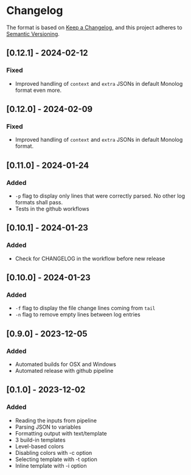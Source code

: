 # Changelog

The format is based on [Keep a Changelog](https://keepachangelog.com/en/1.1.0/), and this project adheres to [Semantic Versioning](https://semver.org/spec/v2.0.0.html).

## [0.12.1] - 2024-02-12

### Fixed

- Improved handling of `context` and `extra` JSONs in default Monolog format even more.

## [0.12.0] - 2024-02-09

### Fixed

- Improved handling of `context` and `extra` JSONs in default Monolog format.

## [0.11.0] - 2024-01-24

### Added

- `-p` flag to display only lines that were correctly parsed. No other log formats shall pass.
- Tests in the github workflows

## [0.10.1] - 2024-01-23

### Added

- Check for CHANGELOG in the workflow before new release

## [0.10.0] - 2024-01-23

### Added

- `-f` flag to display the file change lines coming from `tail`
- `-n` flag to remove empty lines between log entries

## [0.9.0] - 2023-12-05

### Added

- Automated builds for OSX and Windows
- Automated release with github pipeline

## [0.1.0] - 2023-12-02

### Added

- Reading the inputs from pipeline
- Parsing JSON to variables
- Formatting output with text/template
- 3 build-in templates
- Level-based colors
- Disabling colors with -c option
- Selecting template with -t option
- Inline template with -i option

